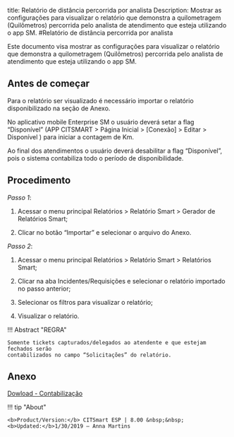 title: Relatório de distância percorrida por analista
Description: Mostrar as configurações para visualizar o relatório que demonstra a quilometragem (Quilômetros) percorrida pelo analista de atendimento que esteja utilizando o app SM.
#Relatório de distância percorrida por analista

Este documento visa mostrar as configurações para visualizar o relatório que
demonstra a quilometragem (Quilômetros) percorrida pelo analista de atendimento
que esteja utilizando o app SM.

Antes de começar
----------------

Para o relatório ser visualizado é necessário importar o relatório
disponibilizado na seção de Anexo.

No aplicativo mobile Enterprise SM o usuário deverá setar a flag “Disponível”
(APP CITSMART \> Página Inicial \> [Conexão] \> Editar \> Disponível ) para
iniciar a contagem de Km.

Ao final dos atendimentos o usuário deverá desabilitar a flag “Disponível”, pois
o sistema contabiliza todo o período de disponibilidade.

Procedimento
------------

*Passo 1*:

1.  Acessar o menu principal Relatórios \> Relatório Smart \> Gerador de
    Relatórios Smart;

2.  Clicar no botão “Importar” e selecionar o arquivo do Anexo.

*Passo 2*:

1.  Acessar o menu principal Relatórios \> Relatório Smart \> Relatórios Smart;

2.  Clicar na aba Incidentes/Requisições e selecionar o relatório importado no
    passo anterior;

3.  Selecionar os filtros para visualizar o relatório;

4.  Visualizar o relatório.


!!! Abstract "REGRA"

    Somente tickets capturados/delegados ao atendente e que estejam fechados serão
    contabilizados no campo “Solicitações” do relatório.

Anexo
-----

[Dowload - Contabilização][1]


!!! tip "About"

    <b>Product/Version:</b> CITSmart ESP | 8.00 &nbsp;&nbsp;
    <b>Updated:</b>1/30/2019 – Anna Martins
    
    
  [1]:/pt-br/citsmart-esp-8/additional-features-mobile-and-fiel-service/report/images/km-por-analista.citreport
